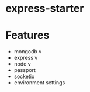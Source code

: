 # express-starter



# Features
- mongodb v
- express v 
- node v 
- passport
- socketio
- environment settings
